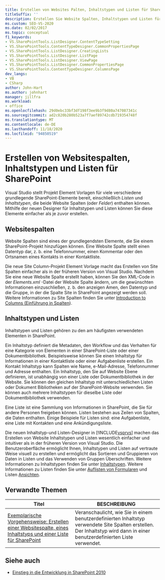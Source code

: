 ```yaml
---
title: Erstellen von Websites Palten, Inhaltstypen und Listen für SharePoint | Microsoft-Dokumentation
titleSuffix: ''
description: Erstellen Sie Website Spalten, Inhaltstypen und Listen für SharePoint. Visual Studio stellt Projekt Element Vorlagen für diese Typen von SharePoint-Elementen bereit.
ms.custom: SEO-VS-2020
ms.date: 02/02/2017
ms.topic: conceptual
f1_keywords:
- VS.SharePointTools.ListDesigner.ContentTypeSetting
- VS.SharePointTools.ContentTypeDesigner.CommonPropertiesPage
- VS.SharePointTools.ListDesigner.CreatingLists
- VS.SharePointTools.ListDesigner.ListPage
- VS.SharePointTools.ListDesigner.ViewPage
- VS.SharePointTools.ListDesigner.CommonPropertiesPage
- VS.SharePointTools.ContentTypeDesigner.ColumnsPage
dev_langs:
- VB
- CSharp
author: John-Hart
ms.author: johnhart
manager: jillfra
ms.workload:
- office
ms.openlocfilehash: 29d0ebc33bf3df198f3ee9b3f9d80a747087341c
ms.sourcegitcommit: ad2c820b280b523a7f7aef89742cdb719354748f
ms.translationtype: MT
ms.contentlocale: de-DE
ms.lasthandoff: 11/18/2020
ms.locfileid: "94850519"
---
```

# <a name="create-site-columns-content-types-and-lists-for-sharepoint"></a>Erstellen von Websitespalten, Inhaltstypen und Listen für SharePoint
  Visual Studio stellt Projekt Element Vorlagen für viele verschiedene grundlegende SharePoint-Elemente bereit, einschließlich *Listen* und *Inhaltstypen*, die beide Website Spalten (oder *Felder*) enthalten können. Mithilfe der neuen Designer für Inhaltstypen und Listen können Sie diese Elemente einfacher als je zuvor erstellen.

## <a name="site-columns"></a>Websitespalten
 Website Spalten sind eines der grundlegendsten Elemente, die Sie einem SharePoint-Projekt hinzufügen können. Eine Website Spalte stellt einen Datentyp dar, z. b. eine Telefonnummer, einen Kommentar oder den Ortsnamen eines Kontakts in einer Kontaktliste.

 Die neue Site Column-Projekt Element Vorlage macht das Erstellen von Site Spalten einfacher als in der früheren Version von Visual Studio. Nachdem Sie eine neue Website Spalte erstellt haben, können Sie den XML-Code in der *Elements.xml* -Datei der Website Spalte ändern, um die gewünschten Informationen einzuschließen, z. b. den anzeigen Amen, den Datentyp und die Gruppe, in der die Spalte Site in SharePoint angezeigt werden soll. Weitere Informationen zu Site Spalten finden Sie unter [Introduction to Columns (Einführung in Spalten](/previous-versions/office/developer/sharepoint-2010/ms450825(v=office.14))).

## <a name="content-types-and-lists"></a>Inhaltstypen und Listen
 Inhaltstypen und Listen gehören zu den am häufigsten verwendeten Elementen in SharePoint.

 Ein Inhaltstyp definiert die Metadaten, den Workflow und das Verhalten für eine Kategorie von Elementen in einer SharePoint-Liste oder einer Dokumentbibliothek. Beispielsweise können Sie einen Inhaltstyp für Informationen in einer Kontaktliste oder einer Aufgabenliste erstellen. Ein Kontakt Inhaltstyp kann Spalten wie Name, e-Mail-Adresse, Telefonnummer und Adresse enthalten. Ein Inhaltstyp, den Sie auf Website Ebene definieren, ist unabhängig von einer Liste oder Dokumentbibliothek in der Website. Sie können den gleichen Inhaltstyp mit unterschiedlichen Listen oder Dokument Bibliotheken auf der SharePoint-Website verwenden. Sie können auch mehrere Inhaltstypen für dieselbe Liste oder Dokumentbibliothek verwenden.

 Eine Liste ist eine Sammlung von Informationen in SharePoint, die Sie für andere Personen freigeben können. Listen bestehen aus Zeilen von Spalten, die Daten enthalten. Einige Beispiele für Listen sind: eine Aufgabenliste, eine Liste mit Kontakten und eine Ankündigungsliste.

 Die neuen Inhaltstyp-und Listen-Designer in [!INCLUDE[vsprvs](../sharepoint/includes/vsprvs-md.md)] machen das Erstellen von Website Inhaltstypen und Listen wesentlich einfacher und intuitiver als in der früheren Version von Visual Studio. Die Benutzeroberfläche ermöglicht Ihnen, Inhaltstypen und Listen auf vertraute Weise visuell zu erstellen und ermöglicht das Sortieren und Gruppieren von Daten in Listen und das Verwenden von Gruppen Überschriften. Weitere Informationen zu Inhaltstypen finden Sie unter [Inhaltstypen](/previous-versions/office/developer/sharepoint-2010/ms479905(v=office.14)). Weitere Informationen zu Listen finden Sie unter [Auflisten von Formularen](/previous-versions/office/developer/sharepoint-2010/aa543232(v=office.14)) und Listen [Ansichten](/previous-versions/office/developer/sharepoint-2010/ff604021(v=office.14)).

## <a name="related-topics"></a>Verwandte Themen

|Titel|BESCHREIBUNG|
|-----------|-----------------|
|[Exemplarische Vorgehensweise: Erstellen einer Websitespalte, eines Inhaltstyps und einer Liste für SharePoint](../sharepoint/walkthrough-create-a-site-column-content-type-and-list-for-sharepoint.md)|Veranschaulicht, wie Sie in einem benutzerdefinierten Inhaltstyp verwendete Site Spalten erstellen. Der Inhaltstyp wird dann in einer benutzerdefinierten Liste verwendet.|

## <a name="see-also"></a>Siehe auch
- [Einstieg in die Entwicklung in SharePoint 2010](/sharepoint/dev/)
